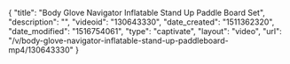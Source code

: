 {
    "title": "Body Glove Navigator Inflatable Stand Up Paddle Board Set",
    "description": "",
    "videoid": "130643330",
    "date_created": "1511362320",
    "date_modified": "1516754061",
    "type": "captivate",
    "layout": "video",
    "url": "\/v\/body-glove-navigator-inflatable-stand-up-paddleboard-mp4\/130643330"
}
